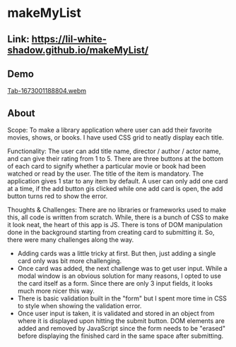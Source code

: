 # makeMyList

## Link: https://lil-white-shadow.github.io/makeMyList/

## Demo

[Tab-1673001188804.webm](https://user-images.githubusercontent.com/96262157/210990707-afd3fd6e-c5b4-41f4-bd2e-aaee80e74e55.webm)


## About



Scope: 
To make a library application where user can add their favorite movies, shows, or books. I have used CSS grid to neatly display each title.

Functionality:
The user can add title name, director / author / actor name, and can give their rating from 1 to 5. There are three buttons at the bottom of each card to signify whether a particular movie or book had been watched or read by the user.
The title of the item is mandatory. The application gives 1 star to any item by default.
A user can only add one card at a time, if the add button gis clicked while one add card is open, the add button turns red to show the error.

Thoughts & Challenges:
There are no libraries or frameworks used to make this, all code is written from scratch.
While, there is a bunch of CSS to make it look neat, the heart of this app is JS. There is tons of DOM manipulation done in the background starting from creating card to submitting it. So, there were many challenges along the way.
- Adding cards was a little tricky at first. But then, just adding a single card only was bit more challenging.
- Once card was added, the next challenge was to get user input. While a modal window is an obvious solution for many reasons, I opted to use the card itself as a form. Since there are only 3 input fields, it looks much more nicer this way.
- There is basic validation built in the "form" but I spent more time in CSS to style when showing the validation error.
- Once user input is taken, it is validated and stored in an object from where it is displayed upon hitting the submit button. DOM elements are added and removed by JavaScript since the form needs to be "erased" before displaying the finished card in the same space after submitting.
